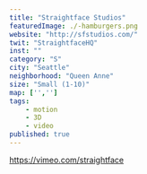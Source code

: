 ```yaml
---
title: "Straightface Studios"
featuredImage: ./-hamburgers.png
website: "http://sfstudios.com/"
twit: "StraightfaceHQ"
inst: ""
category: "S"
city: "Seattle"
neighborhood: "Queen Anne"
size: "Small (1-10)"
map: ['','']
tags:
    - motion
    - 3D
    - video
published: true
---
```


https://vimeo.com/straightface
